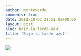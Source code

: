 ```yaml
---
author: monteverde
comments: true
date: 2011-10-02 21:51:02+00:00
layout: post
slug: bajo-la-tarde-azul
title: 'Bajo la tarde azul'
---
```


[![](http://cubamatanzas.files.wordpress.com/2011/01/maria-villar-buceta.jpg)](http://cubamatanzas.files.wordpress.com/2011/01/maria-villar-buceta.jpg)

